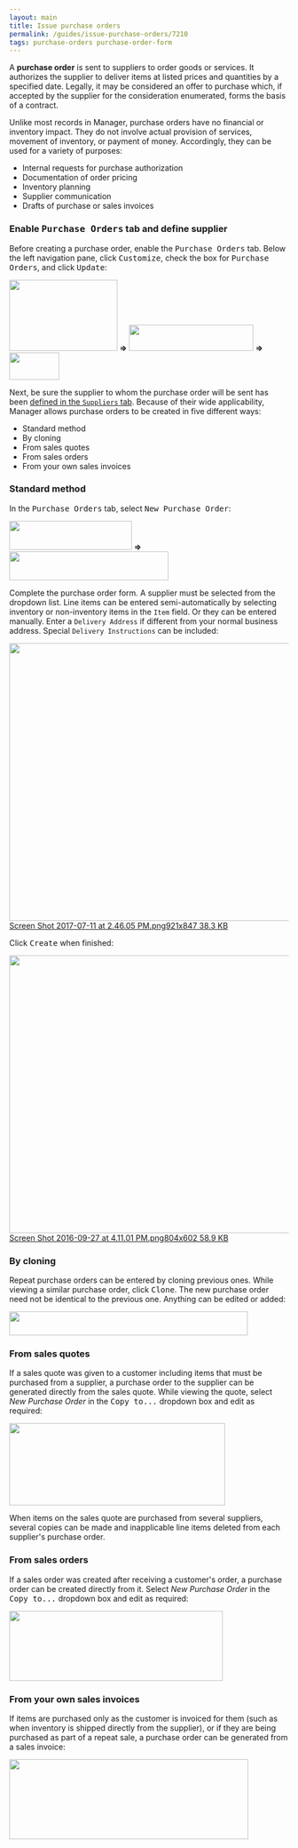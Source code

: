 ```yaml
---
layout: main
title: Issue purchase orders
permalink: /guides/issue-purchase-orders/7210
tags: purchase-orders purchase-order-form
---
```

<p>A <strong>purchase order</strong> is sent to suppliers to order goods or services. It authorizes the supplier to deliver items at listed prices and quantities by a specified date. Legally, it may be considered an offer to purchase which, if accepted by the supplier for the consideration enumerated, forms the basis of a contract.</p>

<p>Unlike most records in Manager, purchase orders have no financial or inventory impact. They do not involve actual provision of services, movement of inventory, or payment of money. Accordingly, they can be used for a variety of purposes:</p>

<ul>
<li>Internal requests for purchase authorization</li>
<li>Documentation of order pricing</li>
<li>Inventory planning</li>
<li>Supplier communication</li>
<li>Drafts of purchase or sales invoices</li>
</ul>

<h3>Enable <kbd>Purchase Orders</kbd> tab and define supplier</h3>

<p>Before creating a purchase order, enable the <kbd>Purchase Orders</kbd> tab. Below the left navigation pane, click <kbd>Customize</kbd>, check the box for <kbd>Purchase Orders</kbd>, and click <kbd>Update</kbd>:</p>

<p><img src="https://cdn-business2.discourse.org/uploads/manager1/original/2X/6/6781cf51c01209f70d5d52f571d254fcf32eaf2e.png" width="195" height="128"> <strong>=&gt;</strong> <img src="https://cdn-business2.discourse.org/uploads/manager1/original/2X/9/90b424a3ddb192fd6e016380efcba7097cad3baa.png" width="224" height="47"> <strong>=&gt;</strong> <img src="https://cdn-business2.discourse.org/uploads/manager1/original/2X/2/22ad08bf2ba1f12a0eed85363f983c31fcf7b774.png" width="90" height="49"></p>

<p>Next, be sure the supplier to whom the purchase order will be sent has been <a href="https://forum.manager.io/t/enter-suppliers/7020">defined in the <code>Suppliers</code> tab</a>. Because of their wide applicability, Manager allows purchase orders to be created in five different ways:</p>

<ul>
<li>Standard method</li>
<li>By cloning</li>
<li>From sales quotes</li>
<li>From sales orders</li>
<li>From your own sales invoices</li>
</ul>

<h3>Standard method</h3>

<p>In the <kbd>Purchase Orders</kbd> tab, select <kbd>New Purchase Order</kbd>:</p>

<p><img src="https://cdn-business2.discourse.org/uploads/manager1/original/2X/9/9de7e0c98aefdcd959921f493c1a870cc181732b.png" width="221" height="52"> <strong>=&gt;</strong> <img src="https://cdn-business2.discourse.org/uploads/manager1/original/2X/d/d39eeeade1901663b4c68ec6484107e97acd8c62.png" width="287" height="52"></p>

<p>Complete the purchase order form. A supplier must be selected from the dropdown list. Line items can be entered semi-automatically by selecting inventory or non-inventory items in the <code>Item</code> field. Or they can be entered manually. Enter a <code>Delivery Address</code> if different from your normal business address. Special <code>Delivery Instructions</code> can be included:</p>

<p><div class="lightbox-wrapper"><a data-download-href="https://cdn-business2.discourse.org/uploads/manager1/ab6e27aaafb06b5abcc8201e9037492bc9254445" href="https://cdn-business2.discourse.org/uploads/manager1/original/2X/a/ab6e27aaafb06b5abcc8201e9037492bc9254445.png" class="lightbox" title="Screen Shot 2017-07-11 at 2.46.05 PM.png"><img src="https://cdn-business2.discourse.org/uploads/manager1/optimized/2X/a/ab6e27aaafb06b5abcc8201e9037492bc9254445_1_543x500.png" width="543" height="500"><div class="meta">
<span class="filename">Screen Shot 2017-07-11 at 2.46.05 PM.png</span><span class="informations">921x847 38.3 KB</span><span class="expand"></span>
</div></a></div></p>

<p>Click <kbd>Create</kbd> when finished:</p>

<p><div class="lightbox-wrapper"><a data-download-href="https://cdn-business2.discourse.org/uploads/manager1/91c5f376f19db78191ac7cf9ef361f5539ff22e9" href="https://cdn-business2.discourse.org/uploads/manager1/original/2X/9/91c5f376f19db78191ac7cf9ef361f5539ff22e9.png" class="lightbox" title="Screen Shot 2016-09-27 at 4.11.01 PM.png"><img src="https://cdn-business2.discourse.org/uploads/manager1/optimized/2X/9/91c5f376f19db78191ac7cf9ef361f5539ff22e9_1_667x500.png" width="667" height="500"><div class="meta">
<span class="filename">Screen Shot 2016-09-27 at 4.11.01 PM.png</span><span class="informations">804x602 58.9 KB</span><span class="expand"></span>
</div></a></div></p>

<h3>By cloning</h3>

<p>Repeat purchase orders can be entered by cloning previous ones. While viewing a similar purchase order, click <kbd>Clone</kbd>. The new purchase order need not be identical to the previous one. Anything can be edited or added:</p>

<p><img src="https://cdn-business2.discourse.org/uploads/manager1/original/2X/5/531e3768587cab74cead0c39904bc40cccabdf95.png" width="430" height="43"></p>

<h3>From sales quotes</h3>

<p>If a sales quote was given to a customer including items that must be purchased from a supplier, a purchase order to the supplier can be generated directly from the sales quote. While viewing the quote, select <em>New Purchase Order</em> in the <kbd>Copy to...</kbd> dropdown box and edit as required:</p>

<p><img src="https://cdn-business2.discourse.org/uploads/manager1/original/2X/b/bc76f0d0c78c7d7cea88a28a739855ef55b8a8f0.png" width="389" height="148"></p>

<p>When items on the sales quote are purchased from several suppliers, several copies can be made and inapplicable line items deleted from each supplier's purchase order.</p>

<h3>From sales orders</h3>

<p>If a sales order was created after receiving a customer's order, a purchase order can be created directly from it. Select <em>New Purchase Order</em> in the <kbd>Copy to...</kbd> dropdown box and edit as required:</p>

<p><img src="https://cdn-business2.discourse.org/uploads/manager1/original/2X/5/55223958cd83502e90a48837ca5fe9d1db3e09d3.png" width="385" height="126"></p>

<h3>From your own sales invoices</h3>

<p>If items are purchased only as the customer is invoiced for them (such as when inventory is shipped directly from the supplier), or if they are being purchased as part of a repeat sale, a purchase order can be generated from a sales invoice:</p>

<p><img src="https://cdn-business2.discourse.org/uploads/manager1/original/2X/e/e24c253c4da93624d7af8271f83b7f0760c17819.png" width="431" height="144"></p>